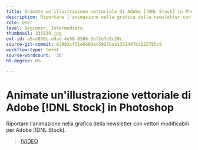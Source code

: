 ```yaml
---
title: Animate un'illustrazione vettoriale di Adobe [!DNL Stock] in Photoshop
description: Riportare l'animazione nella grafica della newsletter con vettori modificabili per Adobe [!DNL Stock]
role: User
level: Beginner, Intermediate
thumbnail: 331839.jpg
exl-id: a5ce850c-a9ad-4e58-8586-9ef2e7e9c20c
source-git-commit: e3982cf31ebb0dac5927baa1352447b3222785c9
workflow-type: tm+mt
source-wordcount: '36'
ht-degree: 0%

---
```


# Animate un&#39;illustrazione vettoriale di Adobe [!DNL Stock] in Photoshop

Riportare l&#39;animazione nella grafica della newsletter con vettori modificabili per Adobe [!DNL Stock].

>[!VIDEO](https://video.tv.adobe.com/v/331839?hidetitle=true)
